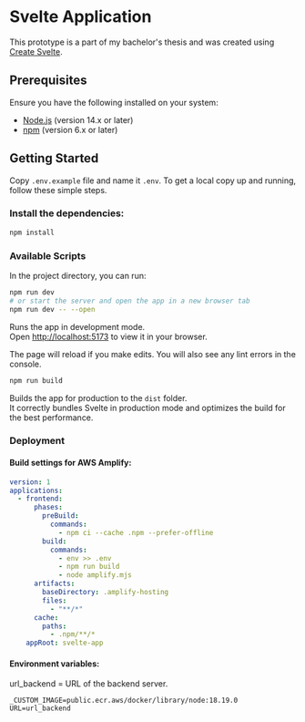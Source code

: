 # Svelte Application

This prototype is a part of my bachelor's thesis and was created using [Create Svelte](https://github.com/sveltejs/kit/tree/main/packages/create-svelte).

## Prerequisites

Ensure you have the following installed on your system:

- [Node.js](https://nodejs.org/en/) (version 14.x or later)
- [npm](https://www.npmjs.com/get-npm) (version 6.x or later)

## Getting Started
Copy `.env.example` file and name it `.env`.
To get a local copy up and running, follow these simple steps.

### Install the dependencies:

```sh
npm install
```

### Available Scripts

In the project directory, you can run:

```sh
npm run dev
# or start the server and open the app in a new browser tab
npm run dev -- --open
```

Runs the app in development mode.\
Open [http://localhost:5173](http://localhost:5173) to view it in your browser.

The page will reload if you make edits.
You will also see any lint errors in the console.

```sh
npm run build
```

Builds the app for production to the `dist` folder.\
It correctly bundles Svelte in production mode and optimizes the build for the best performance.

### Deployment

#### Build settings for AWS Amplify:

```yml
version: 1
applications:
  - frontend:
      phases:
        preBuild:
          commands:
            - npm ci --cache .npm --prefer-offline
        build:
          commands:
            - env >> .env
            - npm run build
            - node amplify.mjs
      artifacts:
        baseDirectory: .amplify-hosting
        files:
          - "**/*"
      cache:
        paths:
          - .npm/**/*
    appRoot: svelte-app
```

#### Environment variables:

url_backend = URL of the backend server.

```
_CUSTOM_IMAGE=public.ecr.aws/docker/library/node:18.19.0
URL=url_backend
```
